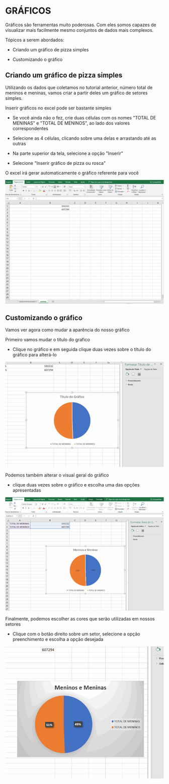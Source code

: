 # GRÁFICOS

Gráficos são ferramentas muito poderosas. Com eles somos capazes de visualizar mais facilmente mesmo conjuntos de dados mais complexos.

Tópicos a serem abordados:

* Criando um gráfico de pizza simples

* Customizando o gráfico

## Criando um gráfico de pizza simples

Utilizando os dados que coletamos no tutorial anterior, número total de meninos e meninas, vamos criar a partir deles um gráfico de setores simples.

Inserir gráficos no excel pode ser bastante simples

* Se você ainda não o fez, crie duas células com os nomes "TOTAL DE MENINAS" e "TOTAL DE MENINOS", ao lado dos valores correspondentes

* Selecione as 4 células, clicando sobre uma delas e arrastando até as outras

* Na parte superior da tela, selecione a opção "Inserir"

* Selecione "Inserir gráfico de pizza ou rosca"

O excel irá gerar automaticamente o gráfico referente para você

![pieChart](../Graficos/pieChart.gif)


## Customizando o gráfico

Vamos ver agora como mudar a aparência do nosso gráfico

Primeiro vamos mudar o titulo do grafico

* Clique no gráfico e em seguida clique duas vezes sobre o título do gráfico para alterá-lo

![titulo](../Graficos/titulo.gif)

Podemos também alterar o visual geral do gráfico

* clique duas vezes sobre o gráfico e escolha uma das opções apresentadas

![estilo](../Graficos/estilo.gif)

Finalmente, podemos escolher as cores que serão utilizadas em nossos setores

* Clique com o botão direito sobre um setor, selecione a opção preenchimento e escolha a opção desejada

![color](../Graficos/color.gif)